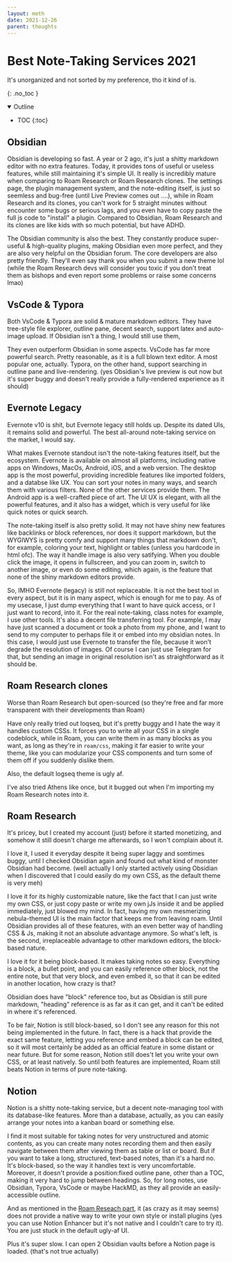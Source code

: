 ```yaml
---
layout: meth
date: 2021-12-26
parent: thoughts
---
```

# Best Note-Taking Services 2021
It's unorganized and not sorted by my preference, tho it kind of is.

{: .no_toc }
<details open markdown="block">
  <summary>
    Outline
  </summary>

- TOC
{:toc}
</details>

## Obsidian
Obsidian is developing so fast. A year or 2 ago, it's just a shitty markdown editor with no extra features. Today, it provides tons of useful or useless features, while still maintaining it's simple UI. It really is incredibly mature when comparing to Roam Research or Roam Research clones. The settings page, the plugin management system, and the note-editing itself, is just so seemless and bug-free (until Live Preview comes out ....), while in Roam Research and its clones, you can't work for 5 straight minutes without encounter some bugs or serious lags, and you even have to copy paste the full js code to "install" a plugin. Compared to Obsidian, Roam Research and its clones are like kids with so much potential, but have ADHD.

The Obsidian community is also the best. They constantly produce super-useful & high-quality plugins, making Obsidian even more perfect, and they are also very helpful on the Obsidian forum. The core developers are also pretty friendly. They'll even say thank you when you submit a new theme lol (while the Roam Research devs will consider you toxic if you don't treat them as bishops and even report some problems or raise some concerns lmao)

## VsCode & Typora
Both VsCode & Typora are solid & mature markdown editors. They have tree-style file explorer, outline pane, decent search, support latex and auto-image upload. If Obsidian isn't a thing, I would still use them,

They even outperform Obsidian in some aspects. VsCode has far more powerful search. Pretty reasonable, as it is a full blown text editor. A most popular one, actually. Typora, on the other hand, support searching in outline pane and live-rendering. (yes Obsidian's live preview is out now but it's super buggy and doesn't really provide a fully-rendered experience as it should)

## Evernote Legacy
Evernote v10 is shit, but Evernote legacy still holds up. Despite its dated UIs, it remains solid and powerful. The best all-around note-taking service on the market, I would say. 

What makes Evernote standout isn't the note-taking features itself, but the ecosystem. Evernote is available on almost all platforms, including native apps on Windows, MacOs, Android, iOS, and a web version. The desktop app is the most powerful, providing incredible features like imported folders, and a databse like UX. You can sort your notes in many ways, and search them with various filters. None of the other services provide them. The Android app is a well-crafted piece of art. The UI UX is elegant, with all the powerful features, and it also has a widget, which is very useful for like quick notes or quick search.

The note-taking itself is also pretty solid. It may not have shiny new features like backlinks or block references,  nor does it support markdown, but the WYGIWYS is pretty comfy and support many things that markdown don't, for example, coloring your text, highlight or tables (unless you hardcode in html ofc). The way it handle image is also very satifying. When you double click the image, it opens in fullscreen, and you can zoom in, switch to another image, or even do some editing, which again, is the feature that none of the shiny markdown editors provide. 

So, IMHO Evernote (legacy) is still not replaceable. It is not the best tool in every aspect, but it is in many aspect, which is enough for me to pay. As of my usecase, I just dump everything that I want to have quick access, or I just want to record, into it. For the real note-taking, class notes for example, I use other tools. It's also a decent file transferring tool. For example, I may have just scanned a document or took a photo from my phone, and I want to send to my computer to perhaps file it or embed into my obsidian notes. In this case, I would just use Evernote to transfer the file, because it won't degrade the resolution of images. Of course I can just use Telegram for that, but sending an image in original resolution isn't as straightforward as it should be.

## Roam Research clones
Worse than Roam Research but open-sourced (so they're free and far more transparent with their developments than Roam)

Have only really tried out loqseq, but it's pretty buggy and I hate the way it handles custom CSSs. It forces you to write all your CSS in a single codeblock, while in Roam, you can write them in as many blocks as you want, as long as they're in `roam/css`, making it far easier to write your theme, like you can modularize your CSS components and turn some of them off if you suddenly dislike them.

Also, the default logseq theme is ugly af.

I've also tried Athens like once, but it bugged out when I'm importing my Roam Research notes into it.

## Roam Research
It's pricey, but I created my account (just) before it started monetizing, and somehow it still doesn't charge me afterwards, so I won't complain about it.

I love it, I used it everyday despite it being super laggy and somtimes buggy, until I checked Obsidian again and found out what kind of monster Obsidian had become. (well actually I only started actively using Obsidian when I discovered that I could easily do my own CSS, as the default theme is very meh)

I love it for its highly customizable nature, like the fact that I can just write my own CSS, or just copy paste or write my own jJs inside it and be applied immediately, just blowed my mind. In fact, having my own mesmerizing nebula-themed UI is the main factor that keeps me from leaving roam. Until Obsidian provides all of these features, with an even better way of handling CSS & Js, making it not an absolute advantage anymore. So what's left, is the second, irreplaceable advantage to other markdown editors, the block-based nature.

I love it for it being block-based. It makes taking notes so easy. Everything is a block, a bullet point, and you can easily reference other block, not the entire note, but that very block, and even embed it, so that it can be edited in another location, how crazy is that?  

Obsidian does have "block" reference too, but as Obsidian is still pure markdown, "heading" reference is as far as it can get, and it can't be edited in where it's referenced. 

To be fair, Notion is still block-based, so I don't see any reason for this not being implemented in the future. In fact, there is a hack that provide the exact same feature, letting you reference and embed a block can be edited, so it will most certainly be added as an official feature in some distant or near future. But for some reason, Notion still does't let you write your own CSS, or at least natively. So until both features are implemented, Roam still beats Notion in terms of pure note-taking.

## Notion
Notion is a shitty note-taking service, but a decent note-managing tool with its database-like features. More than a database, actually, as you can easily arrange your notes into a kanban board or something else. 

I find it most suitable for taking notes for very unstructured and atomic contents, as you can create many notes recording them and then easily navigate between them after viewing them as table or list or board. But if you want to take a long, structured, text-based notes, than it's a hard no. It's block-based, so the way it handles text is very uncomfortable. Moreover, it doesn't provide a position:fixed outline pane, other than a TOC, making it very hard to jump between headings. So, for long notes, use Obsidian, Typora, VsCode or maybe HackMD, as they all provide an easily-accessible outline.

And as mentioned in the [Roam Reseach part](#roam-research), it (as crazy as it may seems) does not provide a native way to write your own style or install plugins (yes you can use Notion Enhancer but it's not native and I couldn't care to try it). You are just stuck in the default ugly-af UI. 

Plus it's super slow. I can open 2 Obsidian vaults before a Notion page is loaded. (that's not true actually)